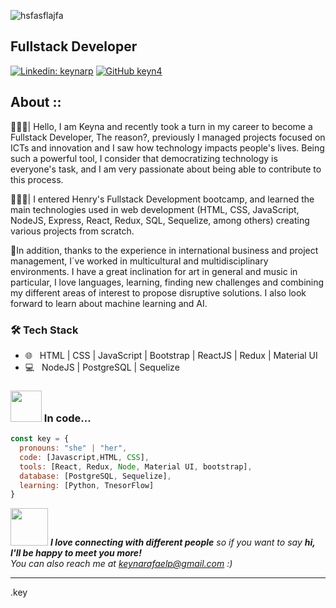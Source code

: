 ![hsfasflajfa](https://user-images.githubusercontent.com/95432445/170380438-44c60906-28ec-4bc2-9531-df30f5690cd5.gif)

<h2>Fullstack Developer</h2>

[![Linkedin: keynarp](https://img.shields.io/badge/-keynarp-blue?style=flat-square&logo=Linkedin&logoColor=white&link=https://www.linkedin.com/in/keynarp/)](https://www.linkedin.com/in/keynarp/)
[![GitHub keyn4](https://img.shields.io/github/followers/keyn4?label=follow&style=social)](https://github.com/keyn4)

## About ::

👩🏽‍🎓| Hello, I am Keyna and recently took a turn in my career to become a Fullstack Developer, The reason?, previously I managed projects focused on ICTs and innovation  and I saw how technology impacts people's lives. Being such a powerful tool, I consider that democratizing technology is everyone's task, and I am very passionate about being able to contribute to this process. 

👩🏽‍💻| I entered Henry's Fullstack Development bootcamp, and learned the main technologies used in web development (HTML, CSS, JavaScript, NodeJS, Express, React, Redux, SQL, Sequelize, among others) creating various projects from scratch. 

🧩In addition, thanks to the experience in international business and project management, I´ve worked in multicultural and multidisciplinary environments. I have a great inclination for art in general and music in particular, I love languages, learning, finding new challenges and combining my different areas of interest to propose disruptive solutions. I also look forward to learn about machine learning and AI.


<h3>🛠 Tech Stack</h3>

- 🌐 &nbsp; HTML | CSS | JavaScript | Bootstrap | ReactJS | Redux | Material UI
- 💻 &nbsp; NodeJS | PostgreSQL | Sequelize 


### <img src="https://media.giphy.com/media/VgCDAzcKvsR6OM0uWg/giphy.gif" width="50"> In code... 

```javascript
const key = {
  pronouns: "she" | "her",
  code: [Javascript,HTML, CSS],
  tools: [React, Redux, Node, Material UI, bootstrap],
  database: [PostgreSQL, Sequelize],
  learning: [Python, TnesorFlow]
}
```

<img src="https://media.giphy.com/media/LnQjpWaON8nhr21vNW/giphy.gif" width="60"> <em><b>I love connecting with different people</b> so if you want to say <b>hi, I'll be happy to meet you more!</b> <br>You can also reach me at keynarafaelp@gmail.com :)</em>


-----
.key

